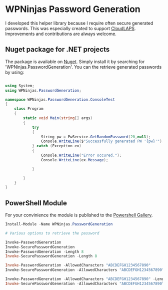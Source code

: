 # WPNinjas Password Generation


I developed this helper library because I require often secure generated passwords. This was especially created to support [CloudLAPS](https://github.com/MSEndpointMgr/CloudLAPS).
Improvements and contributions are always welcome.

## Nuget package for .NET projects
The package is available on [Nuget](https://www.nuget.org/packages/WPNinjas.PasswordGeneration). Simply install it by searching for 'WPNinjas.PasswordGeneration'. You can the retrieve generated passwords by using:

```c#

using System;
using WPNinjas.PasswordGeneration;

namespace WPNinjas.PasswordGeneration.ConsoleTest
{
    class Program
    {
        static void Main(string[] args)
        {
            try
            {
                String pw = PwService.GetRandomPassword(20,null);
                Console.WriteLine($"Successfully generated PW '{pw}'");
            } catch (Exception ex)
            {
                Console.WriteLine("Error occured.");
                Console.WriteLine(ex.Message);

            }

        }
    }
}

```

## PowerShell Module
For your convinience the module is published to the [Powershell Gallery](https://www.powershellgallery.com/packages/WPNinjas.PasswordGeneration/).

```powershell
Install-Module -Name WPNinjas.PasswordGeneration

# Various options to retrieve the password

Invoke-PasswordGeneration 
Invoke-SecurePasswordGeneration 
Invoke-PasswordGeneration -Length 8
Invoke-SecurePasswordGeneration -Length 8

Invoke-PasswordGeneration -AllowedCharacters "ABCDEFGH1234567890"
Invoke-SecurePasswordGeneration -AllowedCharacters "ABCDEFGH1234567890"

Invoke-PasswordGeneration -AllowedCharacters "ABCDEFGH1234567890" -Length 8
Invoke-SecurePasswordGeneration -AllowedCharacters "ABCDEFGH1234567890" -Length 8

```

